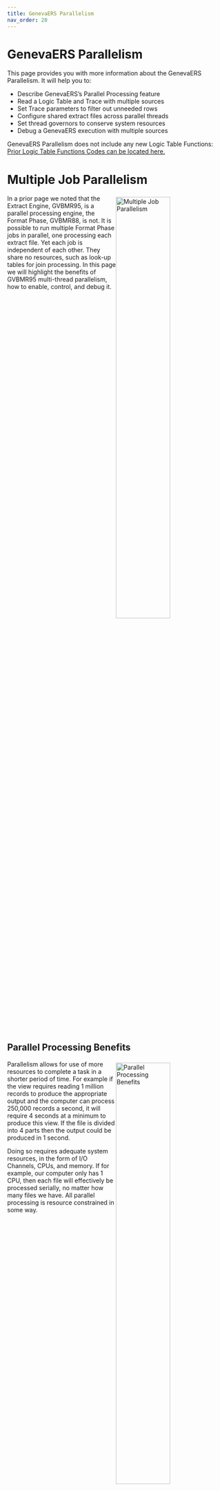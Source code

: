 ```yaml
---
title: GenevaERS Parallelism
nav_order: 20
---
```


# GenevaERS Parallelism

This page provides you with more information about the GenevaERS Parallelism.  It will help you to: 
- Describe GenevaERS’s Parallel Processing feature
- Read a Logic Table and Trace with multiple sources
- Set Trace parameters to filter out unneeded rows 
- Configure shared extract files across parallel threads
- Set thread governors to conserve system resources 
- Debug a GenevaERS execution with multiple sources 

GenevaERS Parallelism does not include any new Logic Table Functions: [Prior Logic Table Functions Codes can be located here.](Intro11a_Logic_Table_Function_Codes.md)

<div style="clear: right" >

# Multiple Job Parallelism

<img style="float: right;" width="50%" vspace="5" alt="Multiple Job Parallelism" src=images/Module19-Parallelism/Module19_Slide3.jpeg title="Multiple Job Parallelism"/>

In a prior page we noted that the Extract Engine, GVBMR95, is a parallel processing engine, the Format Phase, GVBMR88, is not.  It is possible to run multiple Format Phase jobs in parallel, one processing each extract file.  Yet each job is independent of each other.  They share no resources, such as look-up tables for join processing.  In this page we will highlight the benefits of GVBMR95 multi-thread parallelism, how to enable, control, and debug it.

<div style="clear: right" >

## Parallel Processing Benefits

<img style="float: right;" width="50%" vspace="5" alt="Parallel Processing Benefits" src=images/Module19-Parallelism/Module19_Slide4.jpeg title="Parallel Processing Benefits"/>

Parallelism allows for use of more resources to complete a task in a shorter period of time.  For example if the view requires reading 1 million records to produce the appropriate output and the computer can process 250,000 records a second, it will require 4 seconds at a minimum to produce this view.  If the file is divided into 4 parts then the output could be produced in 1 second.

Doing so requires adequate system resources, in the form of I/O Channels, CPUs, and memory.  If for example, our computer only has 1 CPU, then each file will effectively be processed serially, no matter how many files we have.  All parallel processing is resource constrained in some way.

<div style="clear: right" >

## Multiple Thread Parallelism

<img style="float: right;" width="50%" vspace="5" alt="Multiple Thread Parallelism" src=images/Module19-Parallelism/Module19_Slide5.jpeg title="Multiple Thread Parallelism"/>

GVBMR95 is a multi-task parallel processing engine.  It does not require multiple jobs to create parallelism.  Using the Logic Table and VDP, GVBMR95 actually creates individual programs from scratch and then asks the operating system to execute each program, called sub tasks, one for each input Event File to be scanned for the required views.  This is done all within one z/OS job step.  Each of these sub tasks independently reads data from the Event File, and writes extract records to extract files for all views reading that event file.

In this example, the combination of views contained in the VDP and Logic Table require reading data from four different event files.  These views write output data to six different extract files.  The main GVBMR95 program will generate four different sub tasks, corresponding to the four different input event files to be read.

<div style="clear: right" >

## Multi-threaded Benefits

<img style="float: right;" width="50%" vspace="5" alt="Multi-threaded Benefits" src=images/Module19-Parallelism/Module19_Slide6.jpeg title="Multi-threaded Benefits"/>


Multi-threaded parallelism can provide certain benefits over Multi-job parallelism.  These benefits include:
- Shared Memory.  Only one copy of the reference data to be joined to must be loaded into memory.  Sharing memory across different jobs is much less efficient than within a single job.  Thus all sub tasks can efficiently access the memory resident tables
- Shared I/O.  Data from multiple input files can be written to a single extract file for that view, allowing for shared output files
- Shared Control.  Only one job needs to be controlled and monitored, since all work occurs under this single job step
- Shared Processing.  In certain cases, data may be shared between threads when required, through the use of GenevaERS Piping or exit processing

<div style="clear: right" >

## Multi-threaded Limits: Physical Files

<img style="float: right;" width="50%" vspace="5" alt="MR95" src=images/Module19-Parallelism/Module19_Slide7.jpeg title="MR95"/>

Recall from an earlier lesson that: 
- A physical file definition describes a data source like the Order Files
- A logical file definition describes a collection of one or more physical files
- Views specify which Logical Files to read

The degree of potential parallelism is determined by the number of Physical Files.  GVBMR95 generates subtasks to read each Physical File included in every Logical File read by any View included in the VDP.

<div style="clear: right" >

<img style="float: right;" width="50%" vspace="5" alt="Physical Files" src=images/Module19-Parallelism/Module19_Slide8.jpeg title="Physical Files"/>

The GenevaERS metadata component Physical File contains the DD Name to be used to read the input event file.  This DD Name is used throughout the GVBMR95 trace process to identify the thread being processed.

<div style="clear: right" >

## Input File Names and Dynamic Allocation

<img style="float: right;" width="50%" vspace="5" alt="Input File Names and Dynamic Allocation" src=images/Module19-Parallelism/Module19_Slide9.jpeg title="Input File Names and Dynamic Allocation"/>

Remember that GVBMR95 can also perform dynamic allocation of input files.  This means that even if a file is NOT listed in the JCL, if the file name is listed in the GenevaERS Physical File entity, GVBMR95 will instruct the operating system to allocate this named file.  

GVBMR95 will first test if the file is listed in the JCL before performing dynamic allocation.  Thus the GenevaERS Physical Entity file name can be over-ridden in the JCL if required.  Dynamic allocation can allow an unexpected view included in the VDP to successfully run even though no updates were made to the JCL.  

<div style="clear: right" >

## Logical Files

<img style="float: right;" width="50%" vspace="5" alt="Logical Files" src=images/Module19-Parallelism/Module19_Slide10.jpeg title="Logical Files"/>

The same Physical File can be included in multiple logical files.  This allows the GenevaERS developer to embed in file’s meaning that may be useful for view processing, like a partition for stores within each state.  Another Logical File can be created which includes all states in a particular region, and another to include all states in the US.

In this page’s example, we have the ORDER001 Logical File reading the Order_001 physical file, the ORDER005 Logical File reading the ORDER-005 physical File, and the ORDERALL Logical File, reading the ORDER001, 002, 003, 004 and 005 physical files.

<div style="clear: right" >

# Example

## Views

<img style="float: right;" width="50%" vspace="5" alt="Example Views" src=images/Module19-Parallelism/Module19_Slide11.jpeg title="Example Views"/>

In this page we have three sample views, each Extract Only Views with the same column definitions (3 DT columns).  The only difference is the Logical File each is reading.  View 148 reads only the ORDER 001 file, while view 147 reads only the ORDER 005 file, and view 19 reads all Order files, including 1, 2, 3, 4 and 5.

<div style="clear: right" >

## Output DD Names

<img style="float: right;" width="50%" vspace="5" alt="Output DD Names" src=images/Module19-Parallelism/Module19_Slide12.jpeg title="Output DD Names"/>

In the first run, each view in our example writes its output to its own extract file.  Output files are selected in the view properties tab.  The GenevaERS Physical File meta data component lists the output DD Name for each, similar to the Input Event Files.  

<div style="clear: right" >

## Logic Table ES Sets

<img style="float: right;" width="50%" vspace="5" alt="Logic Table ES Sets" src=images/Module19-Parallelism/Module19_Slide13.jpeg title="Logic Table ES Sets"/>

As GVBMR90 builds the logic table, it copies each view into the “ES Set” which reads a unique combination of source files.  Doing so creates the template needed by GVBMR95 to generate the individualized program needed to read each source. Note that Output files are typically a single file for an entire view, and thus typically are shared across ES sets.

In our example, three ES Sets are created.  The first includes views 148 and 19, each with their NV, DTEs, and WRDT functions.  The second ES Set is only view 19.  And the third is views 19 and 147.  The Output04 file will be written to by multiple ES Sets, which contain view 19.

<div style="clear: right" >

## Generated Logic Table

<img style="float: right;" width="50%" vspace="5" alt="Generated Logic Table" src=images/Module19-Parallelism/Module19_Slide14.jpeg title="Generated Logic Table"/>

This is the generated logic table for our sample views.  It contains only one HD Header Function, and one EN End function at the end.  But unlike any of the pervious Logic Tables, it has multiple RENX Read Next functions, and ES End of Set Functions.  Each RENX is preceded by a File ID row, with a generated File ID for that unique combination of files which are to be read.  Between the RENX and the ES is the logic for each view; only the Goto True and False rows differ for the same logic table functions between each ES set.

In our example, begins with the HD function, then ES Set 1, reading File “22” (a generated file ID for the ORDER001 file) contains view logic 48 and 19.  The second ES Set for File “23” (Order files 2, 3, and 4) contains only View ID 19, and the third set for file ID “24” (the ORDER005 file) contains the view logic for view 47 and 19 and ends with the EN function.

Next we’ll look at the initial messages for the Logic Table Trace.

<div style="clear: right" >

# Trace 

## Header Messages

<img style="float: right;" width="50%" vspace="5" alt="Trace Header Messages" src=images/Module19-Parallelism/Module19_Slide15.jpeg title="Trace Header Messages"/>

When Trace is activated, GVBMR95 prints certain messages during initialization, before parallel processing begins.  Let’s examine these messages.

- MR95 validates any input parameters listed in the JCL for proper keywords and values
- MR95 loads the VDP file from disk to memory
- MR95 next loads the Logic Table from disk to memory
- MR95 clones ES Sets to create threads, discussed more fully on the next slide
- MR95 loads the REH Reference Data Header file into memory, and from this table then loads each RED Reference Data file into memory.  During this process it check for proper sort order of each key in each reference table
- Using each function code in the logic table, MR95 creates a customized machine code program in memory.  The data in this section can assist GenevaERS support in locating in memory the code generated for specific LT Functions
- Next MR95 opens each of the output files to be used.  Opening of input Event files is done within each thread, but because threads can share output files, they are opened before beginning parallel processing
- MR95 updates various addresses in the generated machine code in memory

Having loaded all necessary input and reference data, generated the machine code for each thread, and opened output files, MR95 then begins parallel processing.  It does this by instructing the operating system to execute each generated program.  

The main MR95 program (sometimes called the “Mother Task”) then goes to sleep until all the subtasks are completed.  At this point, if no errors have occurred in any thread, the mother task wakes up, closes all extract files, and prints the control report.

<div style="clear: right" >

## ES Set Cloning = Threads

<img style="float: right;" width="50%" vspace="5" alt="ES Set Cloning = Threads" src=images/Module19-Parallelism/Module19_Slide16.jpeg title="ES Set Cloning = Threads"/>

The GVBMR90 logic table only includes ES Sets, not individual threads.  When GVBMR95 begins, it detects if multiple files must be read by a single ES Set.  If so, it clones the ES Set logic to create multiple threads from the same section of the logic table.

In our example views, the single ES Set for the Order 2, 3 and 4 files is cloned during MR95 initialization to create individual threads for each input file.

<div style="clear: right" >

## JES Message Log

<img style="float: right;" width="50%" vspace="5" alt="JES Message Log" src=images/Module19-Parallelism/Module19_Slide17.jpeg title="JES Message Log"/>

During parallel processing GVBMR95 prints certain messages to the JES Message Log 
- The first message shows the number of threads started, and the time parallel processing began
- As each thread finishes processing, it also prints a message showing 
    - The time it completed
    - The thread number completed
    - The DD Name of the input file being read, and 
    - The record count of the input file records read for that thread

Each thread is independent (asynchronous) with any other thread (and the sleeping Mother Task during thread processing).  The order and length of work each performs is under the control of the operating system.  A thread may process one or many input event records in bursts, and then be swapped off the CPU to await some system resource or higher priority work.  Thus the timing of starting and stopping for each thread cannot be predicted.

<div style="clear: right" >

## Parallel Processing Trace

<img style="float: right;" width="50%" vspace="5" alt="Parallel Processing Trace" src=images/Module19-Parallelism/Module19_Slide18.jpeg title="Parallel Processing Trace"/>

The Trace output is a shared output for all processing threads.  Because threads process independently, under the control of the operating system, the order of the records written to the trace is unpredictable.  There may be long bursts of trace records from one thread, followed by a long burst of processing within another thread.  This would be the case if only two threads were being processed (for two input event files) on a one CPU machine (there would be no parallel processing in this case either)  How long each thread remains on the CPU is determined by the operating system.  

Alternatively, records from two or more threads may be interleaved in the trace output, as they are processed by different CPUs.  Thus the EVENT DDNAME column become critical to determining which thread a specific trace record is for.  The DD Name value is typically the input Event file DD name.  The Event Record count (the next column) always increases for a particular thread.  Thus record 3 is always processed after record 2 for one specific DD Name.

In this example, 
- The ORDER002 thread begins processing, and processes input event records 1 – 13 for view 19 before any other thread processes.  
- It stops processing for a moment, and ORDER001 begins processing, but only completes 1 input event record for views 148 and view 19 before stopping to process.  
- ORDER002 picks back up and processes record 14 for its one view.  
- ORDER005 finally begins processing, completing input record 1 for both views 147 and 19.  
- ORDER001 begins processing again, record 2 for both views 148 and 19.

Note that this portion of the trace does not show any processing for thread ORDER003 and ORDER004.

<div style="clear: right" >

## Logic Table Trace Parameters

<img style="float: right;" width="50%" vspace="5" alt="Logic Table Trace Parameters" src=images/Module19-Parallelism/Module19_Slide19.jpeg title="Logic Table Trace Parameters"/>
		
In [Introduction to the Logic Table and Trace Function](Intro11_Logic_Table_and_Trace_Introduction.md#trace-parameters) we showed examples of Trace parameters which control what trace outputs are written to the trace file.  One of the most useful is the TRACEINPUT parameter, which allows tracing a specific thread or threads.  It uses the thread DD Name to restrict output to that thread. 

<div style="clear: right" >

# GVBMR95 Control Report Parameter Messages

<img style="float: right;" width="50%" vspace="5" alt="GVBMR95 Control Report Parameter Messages" src=images/Module19-Parallelism/Module19_Slide20.jpeg title="GVBMR95 Control Report Parameter Messages"/>

The heading section of the GVBMR95 control report provides information about the GVBMR95 environment and execution.  It includes:
- GenevaERS executable version information
- The system date and time of the execution of the GenevaERS process.  (This is not the “Run Date” parameter, but the actual system date and time)
- The GVBMR95 parameters provided for this execution, including overall parameters, environment variables, and trace parameters
- zIIP processing status information

<div style="clear: right" >

<img style="float: right;" width="50%" vspace="5" alt="GVBMR95 Control Report Multiple Output File" src=images/Module19-Parallelism/Module19_Slide21.jpeg title="GVBMR95 Control Report Multiple Output File"/>

The remainder of the control report shows additional information when running in parallel mode:
- The number of threads executed, 5 in this example, is shown
- The number of views run is not simply a count of the views in the VDP, but the replicated ES Set views.  In this example, because view 19 read 5 sources, it counts as 5, plus view 147 and view 148 equals 7
- The greater the number of views and threads that are run, the larger the size of the generated machine code programs,  in bytes.  
- The input record count for each thread is shown, along with it’s DD name.  Because GVBMR95 ran in full parallel mode, the record counts for the thread are the same as the record counts for each input file.  Later we’ll explain how these numbers can be different.
- The results of each view against each input DD Name (thread in this case) is shown, including lookups found and not found, records extracted, DD name where those records were written to, and the number of records read from that DD Name.  

Certain additional features, explain in a later page, can cause the record counts read for a view to be different than the record counts for the input file.

<div style="clear: right" >

# Shared Extract Files

<img style="float: right;" width="50%" vspace="5" alt="All Views to One File" src=images/Module19-Parallelism/Module19_Slide22.jpeg title="All Views to One File"/>

Because GenevaERS allows sharing output files across threads, it is possible to have many views writing to a single output file.  The outputs may either be all the same record formats, or differing formats as variable length records.  This can allow for complex view logic to be broken up multiple views, each containing a portion of the logic for a particular type of record output.

<div style="clear: right" >

<img style="float: right;" width="50%" vspace="5" alt="GVBMR95 Control Report Single Output File" src=images/Module19-Parallelism/Module19_Slide23.jpeg title="GVBMR95 Control Report Single Output File"/>

This control report shows the results of changing our views to write their outputs to one file.  The total record count of all records written remains the same.  They are now consolidated into one single file, rather than 3 files.

Similar to the Trace output, the order of the records written to the extract file by two or more threads is unpredictable.  

As we’ll discuss in a later page, there is a performance impact for multiple threads writing to a single output file.  Threads ready to write a record may have to wait, and the coordination of which thread should wait consumes resources.  Therefore it can be more efficient to limit the amount of sharing of output files when possible, and combine files (through concatenation, etc.) after GenevaERS processing.

<div style="clear: right" >

<img style="float: right;" width="50%" vspace="5" alt="GVBMR95 Control Report for Multiple Views & Threads" src=images/Module19-Parallelism/Module19_Slide24.jpeg title="GVBMR95 Control Report for Multiple Views & Threads"/>

In this execution, we have included additional views, reading the same input event files, but which produce Format Phase views.  The rows showed in red are added to the prior control report as additional outputs from the single scan of the input event files.  This also demonstrates how the standard extract files can be shared across multiple threads.

<div style="clear: right" >

# Thread Governors

<img style="float: right;" width="50%" vspace="5" alt="Thread Governors" src=images/Module19-Parallelism/Module19_Slide25.jpeg title="Thread Governors"/>

GenevaERS provides the ability to control the overall number of threads executed in parallel without changing the views.  The GVBMR95 parameters Disk and Tape Threads specify how many parallel threads GVBRM95 should execute in parallel.  Disk threads control the number of threads reading input Event Files on disk, as specified in the GenevaERS Physical File meta data; tape threads control those input Event Files which are on tape.  

The default value for these parameters is 999 meaning effectively all threads should be executed in parallel.  If one of the parameters is set to a number less than the number of input Event Files of a specific type, GenevaERS will generate only that many threads.  

GVBMR95 will then process multiple event files serially within one of those threads.  As one event file completes processing, that thread will then examine if more event files remain to be processed and if so, it will process another Event file under the same thread.

<div style="clear: right" >

<img style="float: right;" width="50%" vspace="5" alt="Thread Governors" src=images/Module19-Parallelism/Module19_Slide26.jpeg title="Thread Governors"/>

The GVBMR95 Control reports show the results of thread governor.  In the top, the disk governor parameters are shown, and the number of records read by each thread are shown.  Because each thread only processed one event file, and all were done in parallel, the records read from the event file and for the thread are the same.

In the bottom example, the thread governor has been set to 1, meaning only one thread will be run.  In this instance the control report shows that the total records read for the thread equal the total reads read for all event files because this thread processed each event file serially until all threads were complete.  

<div style="clear: right" >

# Extract Performance Statistics with Parallelism

<img style="float: right;" width="50%" vspace="5" alt="Extract Performance Statistics" src=images/Module19-Parallelism/Module19_Slide29.jpeg title="Extract Performance Statistics"/>

This graphic highlights the key z/OS statistics often tracked from GVBMR95 runs.  These include CPU time, elapsed time, memory usage, and IO counts.

The top set of statistics are from the run _with_ parallelism, the bottom from a run using the Thread Governor _with no_ parallelism.  The impact of parallelism can be seen in the difference between the elapsed time for a job with parallelism and one without. Parallelism cut the elapsed time in half.  

The Extract Program, GVBMR95, is subject to all standard z/OS control features, including job classes, workload class, priority, etc.  In other words, even with parallel processing, the z/OS job class or priority may be set to such a low level, and the other workloads in higher classes on the machine may be so significant that effectively no parallel processing occurs even though GVBMR95 instructs z/OS to execute multiple threads.  Each of these threads receive the same job class, priority, etc. as the entire Extract Phase job.  In this way the operator and system program remain in control of all GenevaERS jobs.

The following give more details about each of these runs for comparison

<div style="clear: right" >

### WITH Parallelism

<img style="float: right;" width="50%" vspace="5" alt="Extract Performance Statistics with Parallelism" src=images/Module19-Parallelism/Module19_Slide27.jpeg title="Extract Performance Statistics with Parallelism"/>


<div style="clear: right" >

### WITHOUT Parallelism

<img style="float: right;" width="50%" vspace="5" alt="Extract Performance Statistics without Parallelism" src=images/Module19-Parallelism/Module19_Slide28.jpeg title="Extract Performance Statistics without Parallelism"/>

<div style="clear: right" > 
